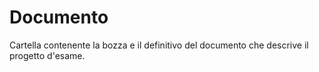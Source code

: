 # Documento

Cartella contenente la bozza e il definitivo del documento che descrive il progetto d'esame.



